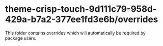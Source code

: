 # theme-crisp-touch-9d111c79-958d-429a-b7a2-377ee1fd3e6b/overrides

This folder contains overrides which will automatically be required by package users.
